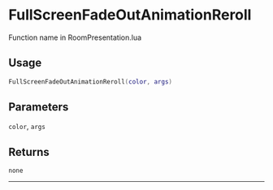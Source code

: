 # FullScreenFadeOutAnimationReroll
Function name in RoomPresentation.lua
## Usage
```lua
FullScreenFadeOutAnimationReroll(color, args)
```
## Parameters
`color`, `args`
## Returns
`none`

---